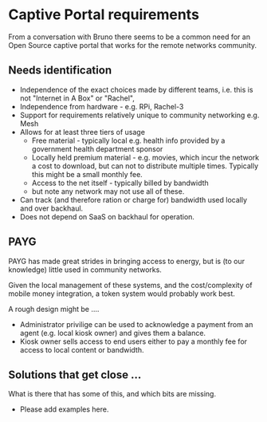 # Captive Portal requirements

From a conversation with Bruno there seems to be a common need for an Open Source captive portal that works for the
remote networks community. 

## Needs identification

* Independence of the exact choices made by different teams, i.e. this is not "Internet in A Box" or "Rachel", 
* Independence from hardware - e.g. RPi, Rachel-3
* Support for requirements relatively unique to community networking e.g. Mesh
* Allows for at least three tiers of usage 
  * Free material - typically local e.g. health info provided by a government health department sponsor
  * Locally held premium material - e.g. movies, which incur the network a cost to download, but can not to distribute multiple times. 
    Typically this might be a small monthly fee.
  * Access to the net itself - typically billed by bandwidth
  * but note any network may not use all of these.
* Can track (and therefore ration or charge for) bandwidth used locally and over backhaul. 
* Does not depend on SaaS on backhaul for operation.

## PAYG

PAYG has made great strides in bringing access to energy, 
but is (to our knowledge) little used in community networks. 

Given the local management of these systems, and the cost/complexity of mobile money integration, 
a token system would probably work best. 

A rough design might be ....
* Administrator privilige can be used to acknowledge a payment from an agent (e.g. local kiosk owner) and gives them a balance. 
* Kiosk owner sells access to end users either to pay a monthly fee for access to local content or bandwidth. 

## Solutions that get close ... 

What is there that has some of this, and which bits are missing. 

* Please add examples here.
